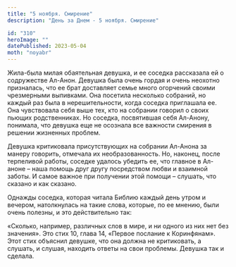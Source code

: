 ```yaml
---
title: "5 ноября. Смирение"
description: "День за Днем - 5 ноября. Смирение"

id: "310"
heroImage: ""
datePublished: 2023-05-04
moth: "noyabr"
---
```


Жила-была милая обаятельная девушка, и ее соседка рассказала ей о содружестве
Ал-Анон. Девушка была очень гордая и очень неохотно призналась, что ее брат
доставляет семье много огорчений своими чрезмерными выпивками. Она посетила
несколько собраний, но каждый раз была в нерешительности, когда соседка
приглашала ее. Она чувствовала себя выше тех, кто на собрании говорил о своих
пьющих родственниках. Но соседка, посвятившая себя Ал-Анону, понимала, что
девушка еще не осознала все важности смирения в решении жизненных проблем.

Девушка критиковала присутствующих на собрании Ал-Анона за манеру говорить,
отмечала их необразованность. Но, наконец, после терпеливой работы, соседке
удалось убедить ее, что главное в Ал-аноне – наша помощь друг другу
посредством любви и взаимной заботы. И самое важное при получении этой помощи
– слушать, что сказано и как сказано.

Однажды соседка, которая читала Библию каждый день утром и вечером,
натолкнулась на такие слова, которые, по ее мнению, были очень полезны, и это
действительно так:

«Сколько, например, различных слов в мире, и ни одного из них нет без
значения». Это стих 10, глава 14, «Первое послание к Коринфянам». Этот стих
объяснил девушке, что она должна не критиковать, а слушать, и слушая, находить
ответы на свои проблемы. Девушка так и сделала.
